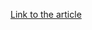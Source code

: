 [Link to the article](https://www.trendmicro.com/en_us/research/23/a/batloader-malware-abuses-legitimate-tools-uses-obfuscated-javasc.html)
